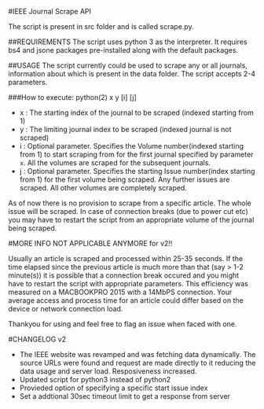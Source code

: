 #IEEE Journal Scrape API

The script is present in src folder and is called scrape.py.

##REQUIREMENTS
The script uses python 3 as the interpreter.
It requires bs4 and jsone packages pre-installed along with the default packages.

##USAGE
The script currently could be used to scrape any or all journals, information about which is present in the data folder. The script accepts 2-4 parameters.

###How to execute:
python(2) x y [i] [j] 
 - x : The starting index of the journal to be scraped (indexed starting from 1)
 - y : The limiting journal index to be scraped (indexed journal is not scraped)
 - i : Optional parameter. Specifies the Volume number(indexed starting from 1) to start scraping from for the first journal specified by parameter `x`. All the volumes are scraped for the subsequent journals.
 - j : Optional parameter. Specifies the starting Issue number(index starting from 1) for the first volume being scraped. Any further issues are scraped. All other volumes are completely scraped.

As of now there is no provision to scrape from a specific article. The whole
issue will be scraped. In case of connection breaks (due to power cut etc)
you may have to restart the script from an appropriate volume of the journal
being scraped. 

#MORE INFO
NOT APPLICABLE ANYMORE for v2!!

Usually an article is scraped and processed within 25-35 seconds. If the time elapsed since the previous article is much more than that (say > 1-2 minute(s)) it is possible that a connection break occured and you might have to restart the script with appropriate parameters. This efficiency was measured on a MACBOOKPRO 2015 with a 14MbPS connection. Your average access and process time for an article could differ based on the device or network connection load.


Thankyou for using and feel free to flag an issue when faced with one.

#CHANGELOG
v2
 - The IEEE website was revamped and was fetching data dynamically. The source URLs were found and request are made directly to it reducing the data usage and server load. Resposiveness increased.
 - Updated script for python3 instead of python2
 - Provieded option of specifying a specific start issue index
 - Set a addtional 30sec timeout limit to get a response from server
